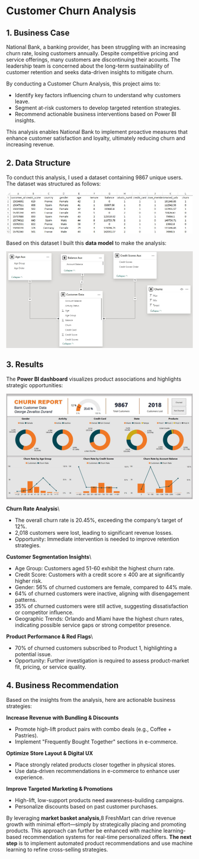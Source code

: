 # Customer Churn Analysis

## 1. Business Case

National Bank, a banking provider, has been struggling with an increasing churn rate, losing customers annually. Despite competitive pricing and service offerings, many customers are discontinuing their acounts. The leadership team is concerned about the long-term sustainability of customer retention and seeks data-driven insights to mitigate churn.

By conducting a Customer Churn Analysis, this project aims to:
- Identify key factors influencing churn to understand why customers leave.
- Segment at-risk customers to develop targeted retention strategies.
- Recommend actionable business interventions based on Power BI insights.

This analysis enables National Bank to implement proactive measures that enhance customer satisfaction and loyalty, ultimately reducing churn and increasing revenue.

## 2. Data Structure

To conduct this analysis, I used a dataset containing 9867 unique users. The dataset was structured as follows:

![image alt](https://github.com/GeorgeWLZD/customer_churn_analysis/blob/90506122d7c6938dd2f2349db9ce73ed2a24643a/img/data1.JPG)

Based on this dataset I built this **data model** to make the analysis:

![image alt](https://github.com/GeorgeWLZD/customer_churn_analysis/blob/90506122d7c6938dd2f2349db9ce73ed2a24643a/img/data2.JPG)

## 3. Results

The **Power BI dashboard** visualizes product associations and highlights strategic opportunities:

![image alt](https://github.com/GeorgeWLZD/customer_churn_analysis/blob/4caaea90157cd79fa9201dd6deb460a91e8a58cc/img/viz.JPG)

**Churn Rate Analysis**\
- The overall churn rate is 20.45%, exceeding the company’s target of 12%.
- 2,018 customers were lost, leading to significant revenue losses.
- Opportunity: Immediate intervention is needed to improve retention strategies.

**Customer Segmentation Insights**\
- Age Group: Customers aged 51-60 exhibit the highest churn rate.
- Credit Score: Customers with a credit score ≤ 400 are at significantly higher risk.
- Gender: 56% of churned customers are female, compared to 44% male.
- 64% of churned customers were inactive, aligning with disengagement patterns.
- 35% of churned customers were still active, suggesting dissatisfaction or competitor influence.
- Geographic Trends: Orlando and Miami have the highest churn rates, indicating possible service gaps or strong competitor presence.

**Product Performance & Red Flags**\
- 70% of churned customers subscribed to Product 1, highlighting a potential issue.
- Opportunity: Further investigation is required to assess product-market fit, pricing, or service quality.

## 4. Business Recommendation

Based on the insights from the analysis, here are actionable business strategies:

**Increase Revenue with Bundling & Discounts**
- Promote high-lift product pairs with combo deals (e.g., Coffee + Pastries).
- Implement "Frequently Bought Together" sections in e-commerce.

**Optimize Store Layout & Digital UX**
- Place strongly related products closer together in physical stores.
- Use data-driven recommendations in e-commerce to enhance user experience.

**Improve Targeted Marketing & Promotions**
- High-lift, low-support products need awareness-building campaigns.
- Personalize discounts based on past customer purchases.

By leveraging **market basket analysis**,8 FreshMart can drive revenue growth with minimal effort—simply by strategically placing and promoting products. This approach can further be enhanced with machine learning-based recommendation systems for real-time personalized offers. **The next step** is to implement automated product recommendations and use machine learning to refine cross-selling strategies.
